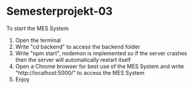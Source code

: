# Semesterprojekt-03

To start the MES System
1. Open the terminal
2. Write "cd backend" to access the backend folder
3. Write "npm start", nodemon is implemented so if the server crashes then the server will automatically restart itself
4. Open a Chrome browser for best use of the MES System and write "http://localhost:5000/" to access the MES System
5. Enjoy